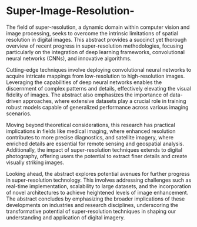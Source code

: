 # Super-Image-Resolution-

The field of super-resolution, a dynamic domain within computer vision and image processing, seeks to overcome the intrinsic limitations of spatial resolution in digital images. This abstract provides a succinct yet thorough overview of recent progress in super-resolution methodologies, focusing particularly on the integration of deep learning frameworks, convolutional neural networks (CNNs), and innovative algorithms.

Cutting-edge techniques involve deploying convolutional neural networks to acquire intricate mappings from low-resolution to high-resolution images. Leveraging the capabilities of deep neural networks enables the discernment of complex patterns and details, effectively elevating the visual fidelity of images. The abstract also emphasizes the importance of data-driven approaches, where extensive datasets play a crucial role in training robust models capable of generalized performance across various imaging scenarios.

Moving beyond theoretical considerations, this research has practical implications in fields like medical imaging, where enhanced resolution contributes to more precise diagnostics, and satellite imagery, where enriched details are essential for remote sensing and geospatial analysis. Additionally, the impact of super-resolution techniques extends to digital photography, offering users the potential to extract finer details and create visually striking images.

Looking ahead, the abstract explores potential avenues for further progress in super-resolution technology. This involves addressing challenges such as real-time implementation, scalability to large datasets, and the incorporation of novel architectures to achieve heightened levels of image enhancement. The abstract concludes by emphasizing the broader implications of these developments on industries and research disciplines, underscoring the transformative potential of super-resolution techniques in shaping our understanding and application of digital imagery.

